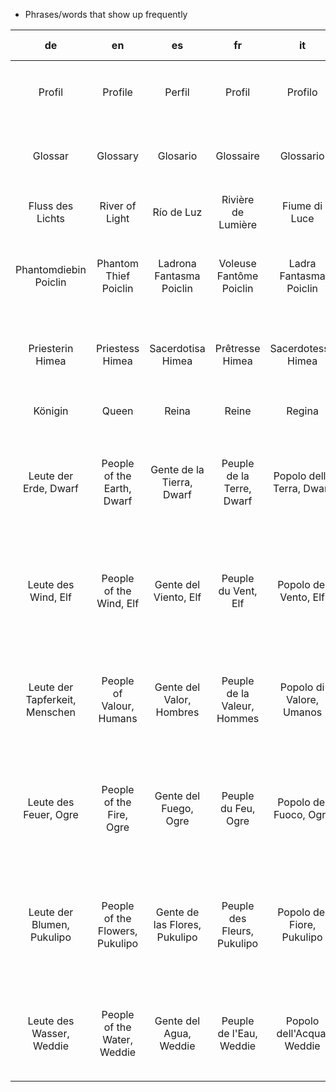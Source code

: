 - Phrases/words that show up frequently

|   de  |   en  |   es  |   fr  |   it  |   ja  |   ko  |zh-Hans|zh-Hant|
|:---:|:---:|:---:|:---:|:---:|:---:|:---:|:---:|:---:|
|Profil|Profile|Perfil|Profil|Profilo|人物紹介|인물 소개|人物介绍|人物介紹|
|Glossar|Glossary|Glosario|Glossaire|Glossario|用語解説|용어 해설|词语解释|用語解說|
|Fluss des Lichts|River of Light|Río de Luz|Rivière de Lumière|Fiume di Luce|光の河|빛의 강|光之河|光河|
|Phantomdiebin Poiclin|Phantom Thief Poiclin|Ladrona Fantasma Poiclin|Voleuse Fantôme Poiclin|Ladra Fantasma Poiclin|怪盗ポイックリン|괴도 져클린|怪盗珀伊库琳|怪盜珀伊庫琳|
|Priesterin Himea|Priestess Himea|Sacerdotisa Himea|Prêtresse Himea|Sacerdotessa Himea|巫女ヒメア|무녀 히메아|巫女卑弥亚|巫女卑彌亞|
|Königin|Queen|Reina|Reine|Regina|女王|여왕|女王|女王|
|Leute der Erde, Dwarf|People of the Earth, Dwarf|Gente de la Tierra, Dwarf|Peuple de la Terre, Dwarf|Popolo della Terra, Dwarf|地の民　ドワーフ|땅의 민족 드워프|地之民　多瓦夫|地之民　多瓦夫|
|Leute des Wind, Elf|People of the Wind, Elf|Gente del Viento, Elf|Peuple du Vent, Elf|Popolo del Vento, Elf|風の民 エルフ|바람의 민족 엘프|风之民　埃尔夫風之民　艾爾芙|
|Leute der Tapferkeit, Menschen|People of Valour, Humans|Gente del Valor, Hombres|Peuple de la Valeur, Hommes|Popolo di Valore, Umanos|勇の民　人間|용맹의 민족 인간|勇之民　人类|勇之民　人類|
|Leute des Feuer, Ogre|People of the Fire, Ogre|Gente del Fuego, Ogre|Peuple du Feu, Ogre|Popolo del Fuoco, Ogre|炎の民　オーガ|불꽃의 민족 오거|炎之民　奥伽炎之民　奧伽|
|Leute der Blumen, Pukulipo|People of the Flowers, Pukulipo|Gente de las Flores, Pukulipo|Peuple des Fleurs, Pukulipo|Popolo del Fiore, Pukulipo|花の民　プクリポ|꽃의 민족 푸크리포|花之民　普库里坡|花之民　普庫里坡|
|Leute des Wasser, Weddie|People of the Water, Weddie|Gente del Agua, Weddie|Peuple de l'Eau, Weddie|Popolo dell'Acqua, Weddie|水の民　ウェディ|물의 민족 웨디|水之民　维迪|水之民　維迪|